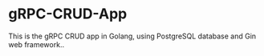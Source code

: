 # gRPC-CRUD-App
This is the gRPC CRUD app in Golang, using PostgreSQL database and Gin web framework..
